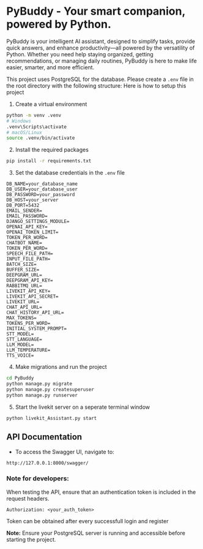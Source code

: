 # PyBuddy - Your smart companion, powered by Python.


PyBuddy is your intelligent AI assistant, designed to simplify tasks, provide quick answers, and enhance productivity—all powered by the versatility of Python. Whether you need help staying organized, getting recommendations, or managing daily routines, PyBuddy is here to make life easier, smarter, and more efficient.


This project uses PostgreSQL for the database. Please create a `.env` file in the root directory with the following structure:
Here is how to setup this project
1. Create a virtual environment
```bash
python -m venv .venv
# Windows
.venv\Scripts\activate
# macOS/Linux
source .venv/bin/activate
```
2. Install the required packages
```bash
pip install -r requirements.txt
```
3. Set the database credentials in the `.env` file
```text
DB_NAME=your_database_name
DB_USER=your_database_user
DB_PASSWORD=your_password
DB_HOST=your_server
DB_PORT=5432
EMAIL_SENDER=
EMAIL_PASSWORD=
DJANGO_SETTINGS_MODULE=
OPENAI_API_KEY=
OPENAI_TOKEN_LIMIT=
TOKEN_PER_WORD=
CHATBOT_NAME=
TOKEN_PER_WORD=
SPEECH_FILE_PATH=
INPUT_FILE_PATH=
BATCH_SIZE=
BUFFER_SIZE=
DEEPGRAM_URL=
DEEPGRAM_API_KEY=
RABBITMQ_URL=
LIVEKIT_API_KEY=
LIVEKIT_API_SECRET=
LIVEKIT_URL=
CHAT_API_URL=
CHAT_HISTORY_API_URL=
MAX_TOKENS=
TOKENS_PER_WORD=
INITIAL_SYSTEM_PROMPT=
STT_MODEL=
STT_LANGUAGE=
LLM_MODEL=
LLM_TEMPERATURE=
TTS_VOICE=
```
4. Make migrations and run the project
```bash
cd PyBuddy
python manage.py migrate
python manage.py createsuperuser
python manage.py runserver
```
5. Start the livekit server on a seperate terminal window
```
python livekit_Assistant.py start
```

## API Documentation
- To access the Swagger UI, navigate to:


```dtd
http://127.0.0.1:8000/swagger/
```


### Note for developers:
When testing the API, ensure that an authentication token is included in the request headers.
```
Authorization: <your_auth_token>
```
Token can be obtained after every successfull login and register

**Note:** Ensure your PostgreSQL server is running and accessible before starting the project.

